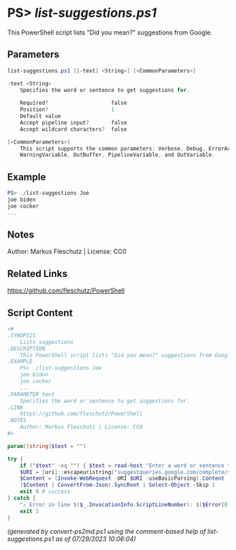 PS> *list-suggestions.ps1*
====================

This PowerShell script lists "Did you mean?" suggestions from Google.

Parameters
----------
```powershell
list-suggestions.ps1 [[-text] <String>] [<CommonParameters>]

-text <String>
    Specifies the word or sentence to get suggestions for.
    
    Required?                    false
    Position?                    1
    Default value                
    Accept pipeline input?       false
    Accept wildcard characters?  false

[<CommonParameters>]
    This script supports the common parameters: Verbose, Debug, ErrorAction, ErrorVariable, WarningAction, 
    WarningVariable, OutBuffer, PipelineVariable, and OutVariable.
```

Example
-------
```powershell
PS> ./list-suggestions Joe
joe biden
joe cocker
...

```

Notes
-----
Author: Markus Fleschutz | License: CC0

Related Links
-------------
https://github.com/fleschutz/PowerShell

Script Content
--------------
```powershell
<#
.SYNOPSIS
	Lists suggestions
.DESCRIPTION
	This PowerShell script lists "Did you mean?" suggestions from Google.
.EXAMPLE
	PS> ./list-suggestions Joe
	joe biden
	joe cocker
	...
.PARAMETER text
	Specifies the word or sentence to get suggestions for.
.LINK
	https://github.com/fleschutz/PowerShell
.NOTES
	Author: Markus Fleschutz | License: CC0
#>

param([string]$text = "")

try {
	if ("$text" -eq "") { $text = read-host "Enter a word or sentence to get suggestions for" }
	$URI = [uri]::escapeuristring("suggestqueries.google.com/complete/search?client=firefox&q=$text")
	$Content = (Invoke-WebRequest -URI $URI -useBasicParsing).Content 
	($Content | ConvertFrom-Json).SyncRoot | Select-Object -Skip 1
	exit 0 # success
} catch {
	"⚠️ Error in line $($_.InvocationInfo.ScriptLineNumber): $($Error[0])"
	exit 1
}
```

*(generated by convert-ps2md.ps1 using the comment-based help of list-suggestions.ps1 as of 07/29/2023 10:06:04)*
